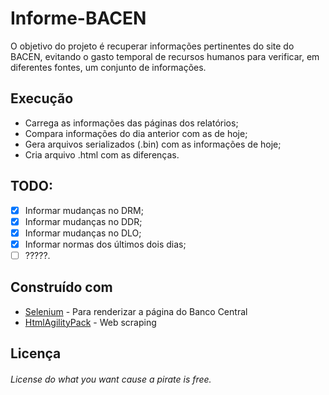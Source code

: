 # Informe-BACEN
O objetivo do projeto é recuperar informações pertinentes do site do BACEN, evitando o gasto temporal de recursos humanos para verificar, em diferentes fontes, um conjunto de informações. 

## Execução

* Carrega as informações das páginas dos relatórios;
* Compara informações do dia anterior com as de hoje;
* Gera arquivos serializados (.bin) com as informações de hoje;
* Cria arquivo .html com as diferenças.

## TODO:

- [x] Informar mudanças no DRM;
- [x] Informar mudanças no DDR;
- [x] Informar mudanças no DLO;
- [x] Informar normas dos últimos dois dias;
- [ ] ?????.

## Construído com

* [Selenium](https://www.seleniumhq.org/) - Para renderizar a página do Banco Central
* [HtmlAgilityPack](https://html-agility-pack.net/) - Web scraping

## Licença
###### License do what you want cause a pirate is free.
